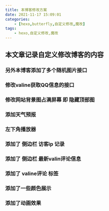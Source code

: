 ```yaml
---
title: 本博客修改方案
date: 2021-11-17 15:09:01
categories:
    - [hexo,butterfly,自定义修改,魔改]
tags:
    - hexo,自定义修改,魔改
---
```



## 本文章记录自定义修改博客的内容

### 另外本博客添加了多个随机图片接口

### 修改valine获取QQ信息的接口
### 修改网站背景图占满屏幕 即 隐藏顶部图 
### 添加天气预报
### 左下角播放器
### 添加了 侧边栏 访客ip 记录
### 添加了 侧边栏 最新valin评论信息
### 添加了 valine评论 标签
### 添加了一些颜色展示
### 添加了动画效果


